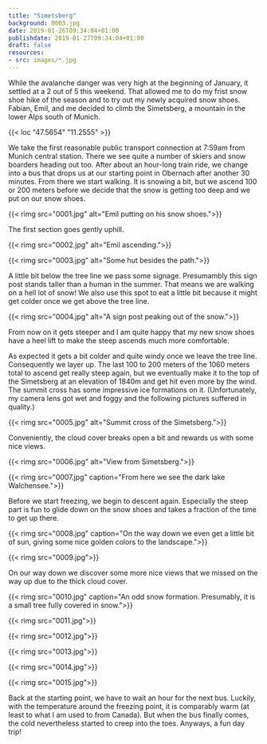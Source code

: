 ```yaml
---
title: "Simetsberg"
background: 0003.jpg
date: 2019-01-26T09:34:04+01:00
publishdate: 2019-01-27T09:34:04+01:00
draft: false
resources:
- src: images/*.jpg
---
```


While the avalanche danger was very high at the beginning of January, it settled
at a 2 out of 5 this weekend. That allowed me to do my frist snow shoe hike of
the season and to try out my newly acquired snow shoes. Fabian, Emil, and me
decided to climb the Simetsberg, a mountain in the lower Alps south of Munich.

{{< loc "47.5654" "11.2555" >}}

We take the first reasonable public transport connection at 7:59am from Munich
central station. There we see quite a number of skiers and snow boarders heading
out too. After about an hour-long train ride, we change into a bus that drops us
at our starting point in Obernach after another 30 minutes. From there we start
walking. It is snowing a bit, but we ascend 100 or 200 meters before we decide
that the snow is getting too deep and we put on our snow shoes.

{{< rimg src="0001.jpg" alt="Emil putting on his snow shoes.">}}

The first section goes gently uphill.

{{< rimg src="0002.jpg" alt="Emil ascending.">}}

{{< rimg src="0003.jpg" alt="Some hut besides the path.">}}

A little bit below the tree line we pass some signage. Presumambly this sign
post stands taller than a human in the summer. That means we are walking on
a hell lot of snow! We also use this spot to eat a little bit because it might
get colder once we get above the tree line.

{{< rimg src="0004.jpg" alt="A sign post peaking out of the snow.">}}

From now on it gets steeper and I am quite happy that my new snow shoes have
a heel lift to make the steep ascends much more comfortable.

As expected it gets a bit colder and quite windy once we leave the tree line.
Consequently we layer up. The last 100 to 200 meters of the 1060 meters total to
ascend get really steep again, but we eventually make it to the top of the
Simetsberg at an elevation of 1840m and get hit even more by the wind. The
summit cross has some impressive ice formations on it.  (Unfortunately, my
camera lens got wet and foggy and the following pictures suffered in quality.)

{{< rimg src="0005.jpg" alt="Summit cross of the Simetsberg.">}}

Conveniently, the cloud cover breaks open a bit and rewards us with some nice
views.

{{< rimg src="0006.jpg" alt="View from Simetsberg.">}}

{{< rimg src="0007.jpg" caption="From here we see the dark lake Walchensee.">}}

Before we start freezing, we begin to descent again. Especially the steep part
is fun to glide down on the snow shoes and takes a fraction of the time to get
up there.

{{< rimg src="0008.jpg" caption="On the way down we even get a little bit of sun, giving some nice golden colors to the landscape.">}}

{{< rimg src="0009.jpg">}}

On our way down we discover some more nice views that we missed on the way up
due to the thick cloud cover.

{{< rimg src="0010.jpg" caption="An odd snow formation. Presumably, it is a small tree fully covered in snow.">}}

{{< rimg src="0011.jpg">}}

{{< rimg src="0012.jpg">}}

{{< rimg src="0013.jpg">}}

{{< rimg src="0014.jpg">}}

{{< rimg src="0015.jpg">}}

Back at the starting point, we have to wait an hour for the next bus. Luckily,
with the temperature around the freezing point, it is comparably warm (at least
to what I am used to from Canada). But when the bus finally comes, the cold
nevertheless started to creep into the toes. Anyways, a fun day trip!
